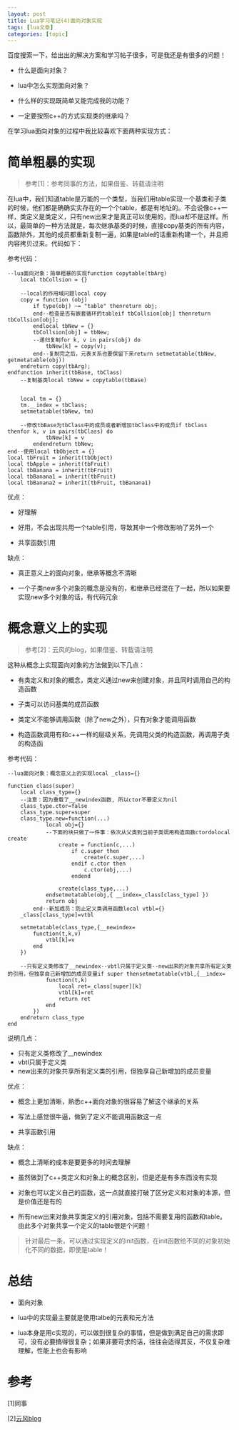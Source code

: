 ```yaml
---
layout: post
title: Lua学习笔记(4)面向对象实现 
tags: [lua文章]
categories: [topic]
---
```

百度搜索一下，给出出的解决方案和学习帖子很多，可是我还是有很多的问题！

  * 什么是面向对象？

  * lua中怎么实现面向对象？

  * 什么样的实现既简单又能完成我的功能？

  * 一定要按照c++的方式实现类的继承吗？

在学习lua面向对象的过程中我比较喜欢下面两种实现方式：

# 简单粗暴的实现

> 参考[1]：参考同事的方法，如果借鉴、转载请注明

在lua中，我们知道table是万能的一个类型，当我们用table实现一个基类和子类的时候，他们都是确确实实存在的一个个table，都是有地址的。不会说像c++一样，类定义是类定义，只有new出来才是真正可以使用的，而lua却不是这样。所以，最简单的一种方法就是，每次继承基类的时候，直接copy基类的所有内容，函数除外，其他的成员都重新复制一遍，如果是table的话重新构建一个，并且把内容拷贝过来。代码如下：

参考代码：

    
    
    --lua面向对象：简单粗暴的实现function copytable(tbArg)
        local tbCollsion = {}
        
        --local的作用域问题local copy    
        copy = function (obj)
            if type(obj) ~= "table" thenreturn obj;
            end--检查是否有嵌套循环的tableif tbCollsion[obj] thenreturn tbCollsion[obj];
            endlocal tbNew = {}
            tbCollsion[obj] = tbNew;
            --递归复制for k, v in pairs(obj) do
                tbNew[k] = copy(v);
            end--复制完之后，元表关系也要保留下来return setmetatable(tbNew, getmetatable(obj))
        endreturn copy(tbArg);
    endfunction inherit(tbBase, tbClass)
        --复制基类local tbNew = copytable(tbBase)
        
        
        local tm = {}
        tm.__index = tbClass;
        setmetatable(tbNew, tm)
        
        --修改tbBase为tbClass中的成员或者新增加tbClass中的成员if tbClass thenfor k, v in pairs(tbClass) do
                tbNew[k] = v
            endendreturn tbNew;
    end--使用local tbObject = {}
    local tbFruit = inherit(tbObject)
    local tbApple = inherit(tbFruit)
    local tbBanana = inherit(tbFruit)
    local tbBanana1 = inherit(tbFruit)
    local tbBanana2 = inherit(tbFruit, tbBanana1)
    

优点：

  * 好理解

  * 好用，不会出现共用一个table引用，导致其中一个修改影响了另外一个

  * 共享函数引用

缺点：

  * 真正意义上的面向对象，继承等概念不清晰

  * 一个子类new多个对象的概念是没有的，和继承已经混在了一起，所以如果要实现new多个对象的话，有代码冗余

# 概念意义上的实现

> 参考[2]：云风的blog，如果借鉴、转载请注明

这种从概念上实现面向对象的方法做到以下几点：

  * 有类定义和对象的概念，类定义通过new来创建对象，并且同时调用自己的构造函数

  * 子类可以访问基类的成员函数

  * 类定义不能够调用函数（除了new之外），只有对象才能调用函数

  * 构造函数调用有和c++一样的层级关系，先调用父类的构造函数，再调用子类的构造函

参考代码：

    
    
    --lua面向对象：概念意义上的实现local _class={}
     
    function class(super)
        local class_type={}
        --注意：因为重载了__newindex函数, 所以ctor不要定义为nil
        class_type.ctor=false
        class_type.super=super
        class_type.new=function(...) 
                local obj={}
                --下面的块只做了一件事：依次从父类到当前子类调用构造函数ctordolocal create
                    create = function(c,...)
                        if c.super then
                            create(c.super,...)
                        endif c.ctor then
                            c.ctor(obj,...)
                        endend
     
                    create(class_type,...)
                endsetmetatable(obj,{ __index=_class[class_type] })
                return obj
            end--新加成员：防止定义类调用函数local vtbl={}
        _class[class_type]=vtbl
     
        setmetatable(class_type,{__newindex=
            function(t,k,v)
                vtbl[k]=v
            end
        })
     
        --只有定义类修改了__newindex--vbtl只属于定义类--new出来的对象共享所有定义类的引用，但独享自己新增加的成员变量if super thensetmetatable(vtbl,{__index=
                function(t,k)
                    local ret=_class[super][k]
                    vtbl[k]=ret
                    return ret
                end
            })
        endreturn class_type
    end
    

说明几点：

  * 只有定义类修改了__newindex
  * vbtl只属于定义类
  * new出来的对象共享所有定义类的引用，但独享自己新增加的成员变量

优点：

  * 概念上更加清晰，熟悉c++面向对象的很容易了解这个继承的关系

  * 写法上感觉很牛逼，做到了定义不能调用函数这一点

  * 共享函数引用

缺点：

  * 概念上清晰的成本是要更多的时间去理解

  * 虽然做到了c++类定义和对象上的概念区别，但是还是有多东西没有实现

  * 对象也可以定义自己的函数，这一点就直接打破了区分定义和对象的本源，但是价值还是有的

  * 所有new出来对象共享类定义的引用对象，包括不需要复用的函数和table。由此多个对象共享一个定义的table很是个问题！

> 针对最后一条，可以通过实现定义的init函数，在init函数给不同的对象初始化不同的数据，即使是table！

# 总结

  * 面向对象

  * lua中的实现最主要就是使用talbe的元表和元方法

  * lua本身是用c实现的，可以做到很复杂的事情，但是做到满足自己的需求即可，没有必要搞得很复杂；如果非要苛求的话，往往会适得其反，不仅复杂难理解，性能上也会有影响

# 参考

[1]同事

[2][云风blog](http://blog.codingnow.com/cloud/LuaOO)